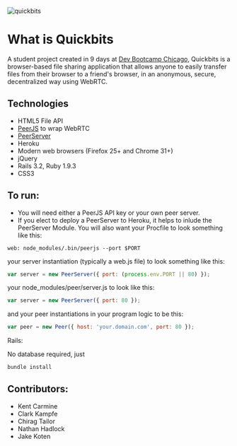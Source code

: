 ![quickbits](http://i.imgur.com/ulynnBc.png)

# What is Quickbits
A student project created in 9 days at [Dev Bootcamp Chicago](http://devbootcamp.com), Quickbits is a browser-based file sharing application that allows anyone to easily transfer files from their browser to a friend's browser, in an anonymous, secure, decentralized way using WebRTC.

## Technologies
- HTML5 File API
- [PeerJS](https://github.com/peers/peerjs/) to wrap WebRTC
- [PeerServer](https://github.com/peers/peerjs-server)
- Heroku
- Modern web browsers (Firefox 25+ and Chrome 31+)
- jQuery
- Rails 3.2, Ruby 1.9.3
- CSS3

## To run:
- You will need either a PeerJS API key or your own peer server.
- If you elect to deploy a PeerServer to Heroku, it helps to inlude the
  PeerServer Module. You will also want your Procfile to look something like this:

```
web: node_modules/.bin/peerjs --port $PORT
```

your server instantiation (typically a web.js file) to look something like this:

```javascript
var server = new PeerServer({ port: (process.env.PORT || 80) });
```

your node_modules/peer/server.js to look like this:

```javascript
var server = new PeerServer({ port: 80 });
```

and your peer instantiations in your program logic to be this:
```javascript
var peer = new Peer({ host: 'your.domain.com', port: 80 });
```

Rails:

No database required, just
```ruby
bundle install
```

## Contributors:
- Kent Carmine
- Clark Kampfe
- Chirag Tailor
- Nathan Hadlock
- Jake Koten
